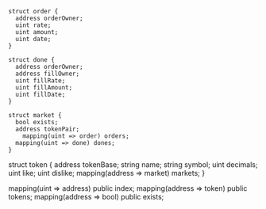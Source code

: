     struct order {
      address orderOwner;
      uint rate;
      uint amount;
      uint date;
    } 
   
    struct done {
      address orderOwner;
      address fillOwner;
      uint fillRate;
      uint fillAmount;
      uint fillDate;      
    }
	
	struct market {  
      bool exists;
      address tokenPair;
	    mapping(uint => order) orders;
      mapping(uint => done) dones;
	}

  struct token {
      address tokenBase;
      string name;
      string symbol;
      uint decimals;
      uint like;
      uint dislike; 
      mapping(address => market) markets;
    }
	
  mapping(uint => address) public index;
	mapping(address => token) public tokens;
  mapping(address => bool) public exists;
  
